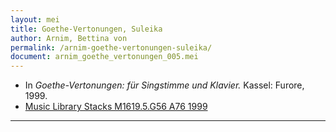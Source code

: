 ```yaml
---
layout: mei
title: Goethe-Vertonungen, Suleika
author: Arnim, Bettina von
permalink: /arnim-goethe-vertonungen-suleika/
document: arnim_goethe_vertonungen_005.mei
---
```


- In *Goethe-Vertonungen: für Singstimme und Klavier.* Kassel: Furore, 1999.
- <a href="https://tufts-primo.hosted.exlibrisgroup.com/permalink/f/bnf7qa/01TUN_ALMA2194665740003851" target="_blank">Music Library Stacks M1619.5.G56 A76 1999</a>

---
